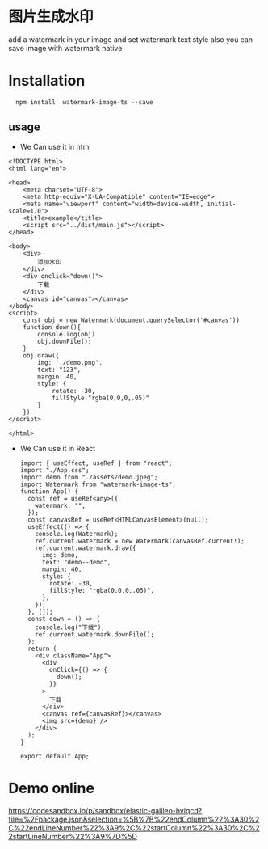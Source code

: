 # 图片生成水印

add a watermark in your image and set watermark text style also you can save image with watermark native



# Installation

```
  npm install  watermark-image-ts --save
```



## usage

- We Can use it in html

```
<!DOCTYPE html>
<html lang="en">

<head>
    <meta charset="UTF-8">
    <meta http-equiv="X-UA-Compatible" content="IE=edge">
    <meta name="viewport" content="width=device-width, initial-scale=1.0">
    <title>example</title>
    <script src="../dist/main.js"></script>
</head>

<body>
    <div>
        添加水印
    </div>
    <div onclick="down()">
        下载
    </div>
    <canvas id="canvas"></canvas>
</body>
<script>
    const obj = new Watermark(document.querySelector('#canvas'))
    function down(){
        console.log(obj)
        obj.downFile();   
    }
    obj.draw({
        img: './demo.png',
        text: "123",
        margin: 40,
        style: {
            rotate: -30,
            fillStyle:"rgba(0,0,0,.05)"
        }
    })
</script>

</html>
```

- We Can use it in React

  ```
  import { useEffect, useRef } from "react";
  import "./App.css";
  import demo from "./assets/demo.jpeg";
  import Watermark from "watermark-image-ts";
  function App() {
    const ref = useRef<any>({
      watermark: "",
    });
    const canvasRef = useRef<HTMLCanvasElement>(null);
    useEffect(() => {
      console.log(Watermark);
      ref.current.watermark = new Watermark(canvasRef.current!);
      ref.current.watermark.draw({
        img: demo,
        text: "demo--demo",
        margin: 40,
        style: {
          rotate: -30,
          fillStyle: "rgba(0,0,0,.05)",
        },
      });
    }, []);
    const down = () => {
      console.log("下载");
      ref.current.watermark.downFile();
    };
    return (
      <div className="App">
        <div
          onClick={() => {
            down();
          }}
        >
          下载
        </div>
        <canvas ref={canvasRef}></canvas>
        <img src={demo} />
      </div>
    );
  }
  
  export default App;
  
  ```

  

# Demo online

https://codesandbox.io/p/sandbox/elastic-galileo-hvlqcd?file=%2Fpackage.json&selection=%5B%7B%22endColumn%22%3A30%2C%22endLineNumber%22%3A9%2C%22startColumn%22%3A30%2C%22startLineNumber%22%3A9%7D%5D
